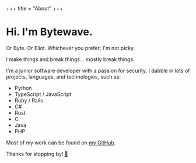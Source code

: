 +++
title = "About"
+++

# Hi. I'm Bytewave.

Or Byte. Or Eliot. Whichever you prefer; I'm not picky.

I make things and break things... mostly break things.

I'm a junior software developer with a passion for security. I dabble in lots of projects, languages, and technologies, such as:

- Python
- TypeScript / JavaScript
- Ruby / Rails
- C#
- Rust
- C
- Java
- PHP

Most of my work can be found on [my GitHub](https://github.com/BytewaveMLP).

Thanks for stopping by! [💚](https://byte.gay/)
